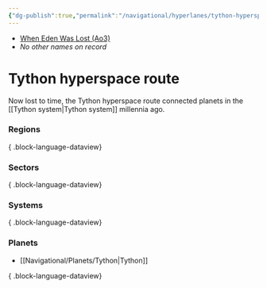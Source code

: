 ```yaml
---
{"dg-publish":true,"permalink":"/navigational/hyperlanes/tython-hyperspace-route/","tags":["map","hyperlane"],"noteIcon":"saber1"}
---
```


- [When Eden Was Lost (Ao3)](https://archiveofourown.org/works/19334440/chapters/45992584)
- *No other names on record*
# Tython hyperspace route

Now lost to time, the Tython hyperspace route connected planets in the [[Tython system\|Tython system]] millennia ago. 

### Regions

{ .block-language-dataview}
### Sectors

{ .block-language-dataview}
### Systems

{ .block-language-dataview}
### Planets
- [[Navigational/Planets/Tython\|Tython]]

{ .block-language-dataview}
